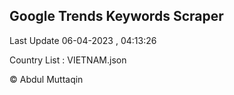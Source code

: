 

## Google Trends Keywords Scraper 
 
Last Update 06-04-2023 , 04:13:26

Country List :
VIETNAM.json



© Abdul Muttaqin 
